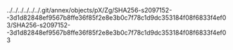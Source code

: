../../../../../../.git/annex/objects/pX/Zg/SHA256-s2097152--3d1d82848ef9567b8ffe36f85f2e8e3b0c7f78c1d9dc353184f08f6833f4ef03/SHA256-s2097152--3d1d82848ef9567b8ffe36f85f2e8e3b0c7f78c1d9dc353184f08f6833f4ef03